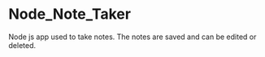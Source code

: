 # Node_Note_Taker
Node js app used to take notes.  The notes are saved and can be edited or deleted.
